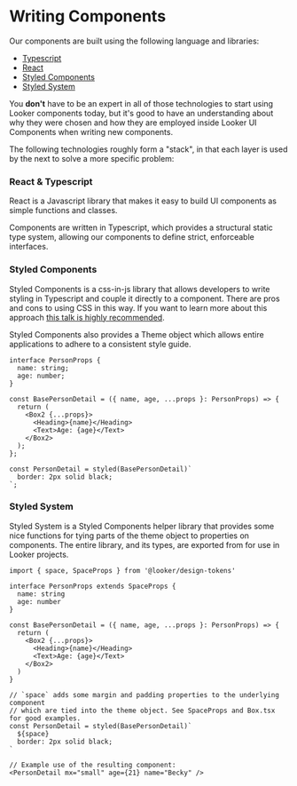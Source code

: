 # Writing Components

Our components are built using the following language and libraries:

- [Typescript](https://www.typescriptlang.org/)
- [React](https://reactjs.org/)
- [Styled Components](https://www.styled-components.com/)
- [Styled System](https://github.com/jxnblk/styled-system)

You **don't** have to be an expert in all of those technologies to start using Looker components today, but it's good to have an understanding about why they were chosen and how they are employed inside Looker UI Components when writing new components.

The following technologies roughly form a "stack", in that each layer is used by the next to solve a more specific problem:

### React & Typescript

React is a Javascript library that makes it easy to build UI components as simple functions and classes.

Components are written in Typescript, which provides a structural static type system, allowing our components to define strict, enforceable interfaces.

### Styled Components

Styled Components is a css-in-js library that allows developers to write styling in Typescript and couple it directly to a component. There are pros and cons to using CSS in this way. If you want to learn more about this approach [this talk is highly recommended](https://speakerdeck.com/vjeux/react-css-in-js).

Styled Components also provides a Theme object which allows entire applications to adhere to a consistent style guide.

```tsx
interface PersonProps {
  name: string;
  age: number;
}

const BasePersonDetail = ({ name, age, ...props }: PersonProps) => {
  return (
    <Box2 {...props}>
      <Heading>{name}</Heading>
      <Text>Age: {age}</Text>
    </Box2>
  );
};

const PersonDetail = styled(BasePersonDetail)`
  border: 2px solid black;
`;
```

### Styled System

Styled System is a Styled Components helper library that provides some nice functions for tying parts of the theme object to properties on components. The entire library, and its types, are exported from for use in Looker projects.

```tsx
import { space, SpaceProps } from '@looker/design-tokens'

interface PersonProps extends SpaceProps {
  name: string
  age: number
}

const BasePersonDetail = ({ name, age, ...props }: PersonProps) => {
  return (
    <Box2 {...props}>
      <Heading>{name}</Heading>
      <Text>Age: {age}</Text>
    </Box2>
  )
}

// `space` adds some margin and padding properties to the underlying component
// which are tied into the theme object. See SpaceProps and Box.tsx for good examples.
const PersonDetail = styled(BasePersonDetail)`
  ${space}
  border: 2px solid black;
`

// Example use of the resulting component:
<PersonDetail mx="small" age={21} name="Becky" />
```
